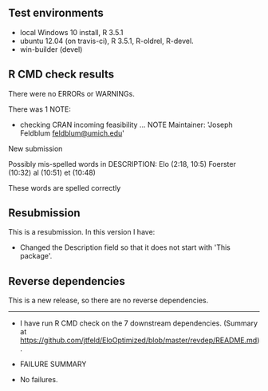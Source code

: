 ## Test environments
* local Windows 10 install, R 3.5.1
* ubuntu 12.04 (on travis-ci), R 3.5.1, R-oldrel, R-devel.
* win-builder (devel)

## R CMD check results

There were no ERRORs or WARNINGs. 

There was 1 NOTE:

* checking CRAN incoming feasibility ... NOTE
Maintainer: 'Joseph Feldblum <feldblum@umich.edu>'

New submission

Possibly mis-spelled words in DESCRIPTION:
  Elo (2:18, 10:5)
  Foerster (10:32)
  al (10:51)
  et (10:48)
  
  These words are spelled correctly
  
## Resubmission
This is a resubmission. In this version I have:

* Changed the Description field so that it does not start with 
  'This package'.

## Reverse dependencies

This is a new release, so there are no reverse dependencies.

---

* I have run R CMD check on the 7 downstream dependencies.
  (Summary at https://github.com/jtfeld/EloOptimized/blob/master/revdep/README.md). 
  
* FAILURE SUMMARY

* No failures.
